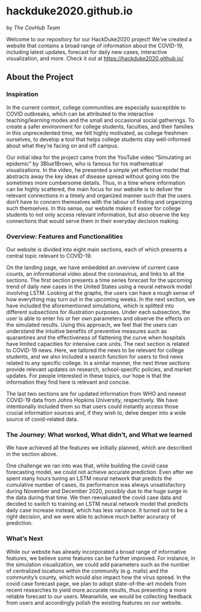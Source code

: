 # hackduke2020.github.io 
by *The CovHub Team*

Welcome to our repository for our HackDuke2020 project! We’ve created a website that contains a broad range of information about the COVID-19, including latest updates, forecast for daily new cases, interactive visualization, and more. Check it out at https://hackduke2020.github.io/


## About the Project

### Inspiration
In the current context, college communities are especially susceptible to COVID outbreaks, which can be attributed to the interactive teaching/learning modes and the small and occasional social gatherings. To create a safer environment for college students, faculties, and their families in this unprecedented time, we felt highly motivated, as college freshmen ourselves, to develop a tool that helps college students stay well-informed about what they’re facing on and off campus.

Our initial idea for the project came from the YouTube video “Simulating an epidemic” by 3Blue1Brown, who is famous for his mathematical visualizations. In the video, he presented a simple yet effective model that abstracts away the key ideas of disease spread without going into the sometimes more cumbersome details. Thus, in a time where information can be highly scattered, the main focus for our website is to deliver the relevant connections in a timely and organized manner such that the users don’t have to concern themselves with the labour of finding and organizing such themselves. In this sense, our website makes it easier for college students to not only access relevant information, but also observe the key connections that would serve them in their everyday decision making. 

### Overview: Features and Functionalities

Our website is divided into eight main sections, each of which presents a central topic relevant to COVID-19. 

On the landing page, we have embedded an overview of current case counts, an informational video about the coronavirus, and links to all the sections. The first section presents a time series forecast for the upcoming trend of daily new cases in the United States using a neural network model involving LSTM. Looking at the graphs, the users can have a rough sense of how everything may turn out in the upcoming weeks. In the next section, we have included the aforementioned simulations, which is splitted into different subsections for illustration purposes. Under each subsection, the user is able to enter his or her own parameters and observe the effects on the simulated results. Using this approach, we feel that the users can understand the intuitive benefits of preventive measures such as quarantines and the effectiveness of flattening the curve when hospitals have limited capacities for intensive care units. The next section is related to COVID-19 news. Here, we tailored the news to be relevant for college students, and we also included a search function for users to find news related to any specific college. In a similar manner, the next three sections provide relevant updates on research, school-specific policies, and market updates. For people interested in these topics, our hope is that the information they find here is relevant and concise. 

The last two sections are for updated information from WHO and newest COVID-19 data from Johns Hopkins University, respectively. We have intentionally included them so that users could instantly access those crucial information sources and, if they wish to, delve deeper into a wide source of covid-related data. 

### The Journey: What worked, What didn’t, and What we learned

We have achieved all the features we initially planned, which are described in the section above. 

One challenge we ran into was that, while building the covid case forecasting model, we could not achieve accurate prediction. Even after we spent many hours tuning an LSTM neural network that predicts the cumulative number of cases, its performance was always unsatisfactory during November and December 2020, possibly due to the huge surge in the data during that time. We then reevaluated the covid case data and decided to switch to training an LSTM neural network model that predicts daily case increase instead, which has less variance. It turned out to be a right decision, and we were able to achieve much better accuracy of prediction. 

### What’s Next
While our website has already incorporated a broad range of informative features, we believe some features can be further improved. For instance, in the simulation visualization, we could add parameters such as the number of centralized locations within the community (e.g. malls) and the community’s county, which would also impact how the virus spread. In the covid case forecast page, we plan to adopt state-of-the-art models from recent researches to yield more accurate results, thus presenting a more reliable forecast to our users. Meanwhile, we would be collecting feedback from users and accordingly polish the existing features on our website. 

